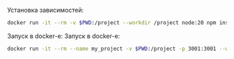 Установка зависимостей:
```sh
docker run -it --rm -v $PWD:/project --workdir /project node:20 npm install
```

Запуск в docker-e:
Запуск в docker-e:
```sh
docker run -it --rm --name my_project -v $PWD:/project -p 3001:3001 --workdir /project node:20 node index.js
```